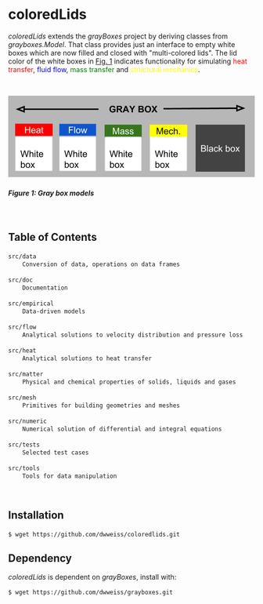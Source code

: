 # coloredLids

_coloredLids_ extends the _grayBoxes_ project by deriving classes from _grayboxes.Model_. That class provides just an interface to empty white boxes which are now filled and closed with "multi-colored lids". The lid color of the white boxes in [Fig. 1](#figure-1-gray-box-models) indicates functionality for simulating  <font color="red">heat transfer</font>, <font color="blue">fluid flow</font>, <font color="green">mass transfer</font> and <font color="yellow">structural mechanics</font>.

<br>

![](https://github.com/dwweiss/coloredlids/blob/master/doc/fig/colored_boxes_top.png)

##### Figure 1: Gray box models

<br>

## Table of Contents 

    src/data
        Conversion of data, operations on data frames
        
    src/doc
        Documentation
        
    src/empirical 
        Data-driven models
        
    src/flow 
        Analytical solutions to velocity distribution and pressure loss
        
    src/heat 
        Analytical solutions to heat transfer
        
    src/matter
        Physical and chemical properties of solids, liquids and gases
        
    src/mesh     
        Primitives for building geometries and meshes
        
    src/numeric 
        Numerical solution of differential and integral equations
        
    src/tests  
        Selected test cases
        
    src/tools
        Tools for data manipulation
        

## Installation

    $ wget https://github.com/dwweiss/coloredlids.git


## Dependency

_coloredLids_ is dependent on _grayBoxes_, install with:

    $ wget https://github.com/dwweiss/grayboxes.git

